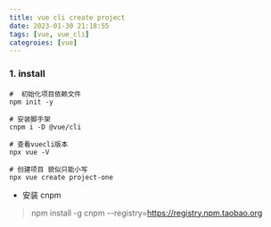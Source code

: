 ```yaml
---
title: vue cli create project
date: 2023-01-30 21:18:55
tags: [vue, vue_cli]
categroies: [vue]
---
```


### 1. install
```shell
#  初始化项目依赖文件
npm init -y 

# 安装脚手架
cnpm i -D @vue/cli

# 查看vuecli版本
npx vue -V

# 创建项目 貌似只能小写
npx vue create project-one

```

- 安装 cnpm
> npm install -g cnpm --registry=https://registry.npm.taobao.org


